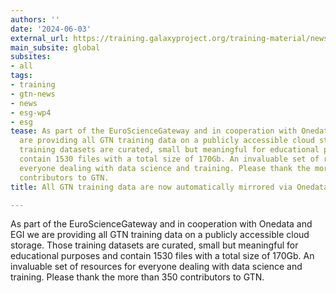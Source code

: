 ```yaml
---
authors: ''
date: '2024-06-03'
external_url: https://training.galaxyproject.org/training-material/news/2024/06/03/onedata.html
main_subsite: global
subsites:
- all
tags:
- training
- gtn-news
- news
- esg-wp4
- esg
tease: As part of the EuroScienceGateway and in cooperation with Onedata and EGI we
  are providing all GTN training data on a publicly accessible cloud storage. Those
  training datasets are curated, small but meaningful for educational purposes and
  contain 1530 files with a total size of 170Gb. An invaluable set of resources for
  everyone dealing with data science and training. Please thank the more than 350
  contributors to GTN.
title: All GTN training data are now automatically mirrored via Onedata

---
```

As part of the EuroScienceGateway and in cooperation with Onedata and EGI we are providing all GTN training data on a publicly accessible cloud storage. Those training datasets are curated, small but meaningful for educational purposes and contain 1530 files with a total size of 170Gb. An invaluable set of resources for everyone dealing with data science and training. Please thank the more than 350 contributors to GTN.